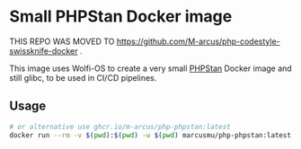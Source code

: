 # Small PHPStan Docker image

THIS REPO WAS MOVED TO https://github.com/M-arcus/php-codestyle-swissknife-docker .

This image uses Wolfi-OS to create a very small [PHPStan](https://github.com/phpstan/phpstan) Docker image and still glibc, to be used in CI/CD pipelines.

## Usage

```bash
# or alternative use ghcr.io/m-arcus/php-phpstan:latest
docker run --rm -v $(pwd):$(pwd) -w $(pwd) marcusmu/php-phpstan:latest analyze src/
```
